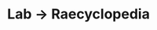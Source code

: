 ---
tags: raecyclopedia
layout: raecyclopedia.njk
title: Lab → Raecyclopedia
intro: A catalog of everything I've looked up about history this year.
pagename: History
entries:
  - date: 2021-01-15
    question: When was Mao Zedong born?
    answer: December 26, 1893.
    tag: unclassified
    sources:
      - https://en.wikipedia.org/wiki/Mao_Zedong
  - date: 2021-03-07
    question: When is Texas Independence Day celebrated?
    answer: March 2
    sources:
      - https://en.m.wikipedia.org/wiki/Texas_Independence_Day
  - date: 2021-03-07
    question: When is Hinamatsuri celebrated?
    answer: March 3
    sources:
      - https://en.m.wikipedia.org/wiki/Hinamatsuri
      
---